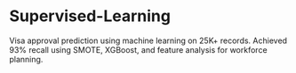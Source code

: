 # Supervised-Learning
Visa approval prediction using machine learning on 25K+ records. Achieved 93% recall using SMOTE, XGBoost, and feature analysis for workforce planning.
